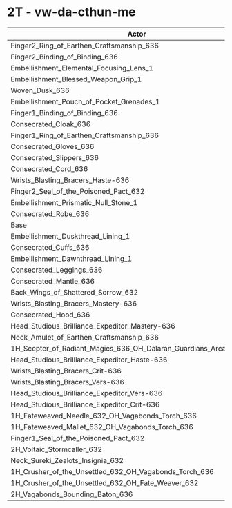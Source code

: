 # 2T - vw-da-cthun-me
| Actor | DPS | Increase |
|---|:---:|:---:|
|Finger2_Ring_of_Earthen_Craftsmanship_636|1404047|0.70%|
|Finger2_Binding_of_Binding_636|1403820|0.69%|
|Embellishment_Elemental_Focusing_Lens_1|1399173|0.35%|
|Embellishment_Blessed_Weapon_Grip_1|1397968|0.27%|
|Woven_Dusk_636|1397350|0.22%|
|Embellishment_Pouch_of_Pocket_Grenades_1|1396766|0.18%|
|Finger1_Binding_of_Binding_636|1396428|0.16%|
|Consecrated_Cloak_636|1395974|0.12%|
|Finger1_Ring_of_Earthen_Craftsmanship_636|1395914|0.12%|
|Consecrated_Gloves_636|1395549|0.09%|
|Consecrated_Slippers_636|1395418|0.08%|
|Consecrated_Cord_636|1395227|0.07%|
|Wrists_Blasting_Bracers_Haste-636|1395018|0.06%|
|Finger2_Seal_of_the_Poisoned_Pact_632|1395008|0.05%|
|Embellishment_Prismatic_Null_Stone_1|1394737|0.04%|
|Consecrated_Robe_636|1394266|0.00%|
|Base|1394241|0.00%|
|Embellishment_Duskthread_Lining_1|1394228|0.00%|
|Consecrated_Cuffs_636|1393719|-0.04%|
|Embellishment_Dawnthread_Lining_1|1393568|-0.05%|
|Consecrated_Leggings_636|1393218|-0.07%|
|Consecrated_Mantle_636|1393061|-0.08%|
|Back_Wings_of_Shattered_Sorrow_632|1392869|-0.10%|
|Wrists_Blasting_Bracers_Mastery-636|1392841|-0.10%|
|Consecrated_Hood_636|1392840|-0.10%|
|Head_Studious_Brilliance_Expeditor_Mastery-636|1391643|-0.19%|
|Neck_Amulet_of_Earthen_Craftsmanship_636|1391533|-0.19%|
|1H_Scepter_of_Radiant_Magics_636_OH_Dalaran_Guardians_Arcanotool_632|1391131|-0.22%|
|Head_Studious_Brilliance_Expeditor_Haste-636|1390989|-0.23%|
|Wrists_Blasting_Bracers_Crit-636|1390953|-0.24%|
|Wrists_Blasting_Bracers_Vers-636|1390938|-0.24%|
|Head_Studious_Brilliance_Expeditor_Vers-636|1388330|-0.42%|
|Head_Studious_Brilliance_Expeditor_Crit-636|1385781|-0.61%|
|1H_Fateweaved_Needle_632_OH_Vagabonds_Torch_636|1378528|-1.13%|
|1H_Fateweaved_Mallet_632_OH_Vagabonds_Torch_636|1378210|-1.15%|
|Finger1_Seal_of_the_Poisoned_Pact_632|1374556|-1.41%|
|2H_Voltaic_Stormcaller_632|1357948|-2.60%|
|Neck_Sureki_Zealots_Insignia_632|1342219|-3.73%|
|1H_Crusher_of_the_Unsettled_632_OH_Vagabonds_Torch_636|1179085|-15.43%|
|1H_Crusher_of_the_Unsettled_632_OH_Fate_Weaver_632|1174228|-15.78%|
|2H_Vagabonds_Bounding_Baton_636|1140497|-18.20%|

